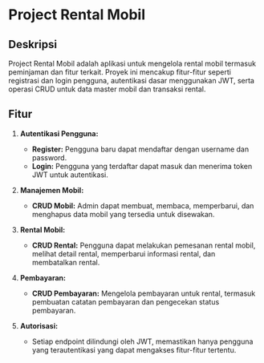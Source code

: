 # Project Rental Mobil

## Deskripsi
Project Rental Mobil adalah aplikasi untuk mengelola rental mobil termasuk peminjaman dan fitur terkait. Proyek ini mencakup fitur-fitur seperti registrasi dan login pengguna, autentikasi dasar menggunakan JWT, serta operasi CRUD untuk data master mobil dan transaksi rental.

## Fitur
1. **Autentikasi Pengguna:**
   - **Register:** Pengguna baru dapat mendaftar dengan username dan password.
   - **Login:** Pengguna yang terdaftar dapat masuk dan menerima token JWT untuk autentikasi.

2. **Manajemen Mobil:**
   - **CRUD Mobil:** Admin dapat membuat, membaca, memperbarui, dan menghapus data mobil yang tersedia untuk disewakan.

3. **Rental Mobil:**
   - **CRUD Rental:** Pengguna dapat melakukan pemesanan rental mobil, melihat detail rental, memperbarui informasi rental, dan membatalkan rental.

4. **Pembayaran:**
   - **CRUD Pembayaran:** Mengelola pembayaran untuk rental, termasuk pembuatan catatan pembayaran dan pengecekan status pembayaran.

5. **Autorisasi:**
   - Setiap endpoint dilindungi oleh JWT, memastikan hanya pengguna yang terautentikasi yang dapat mengakses fitur-fitur tertentu.